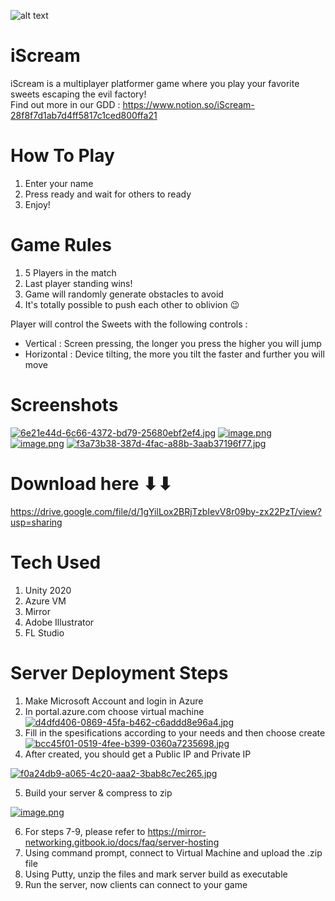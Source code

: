 ![alt text](https://www.notion.so/image/https%3A%2F%2Fs3-us-west-2.amazonaws.com%2Fsecure.notion-static.com%2F31b4f005-9c38-4c1b-8855-4224609885f6%2Fiscreamlogo.png?table=block&id=28f8f7d1-ab7d-4ff5-817c-1ced800ffa21&spaceId=12cb1e81-e420-4af9-8211-62d0a75d407c&width=250&userId=ae8b36a8-fa15-4d4d-b342-4dcc77616fd8&cache=v2)
# iScream
iScream is a multiplayer platformer game where you play your favorite sweets escaping the evil factory!
<br> Find out more in our GDD : https://www.notion.so/iScream-28f8f7d1ab7d4ff5817c1ced800ffa21
# How To Play
1. Enter your name
2. Press ready and wait for others to ready
3. Enjoy!

# Game Rules
1. 5 Players in the match
2. Last player standing wins!
3. Game will randomly generate obstacles to avoid
4. It's totally possible to push each other to oblivion 😉

Player will control the Sweets with the following controls :
- Vertical : Screen pressing, the longer you press the higher you will jump
- Horizontal : Device tilting, the more you tilt the faster and further you will move

# Screenshots
[![6e21e44d-6c66-4372-bd79-25680ebf2ef4.jpg](https://i.postimg.cc/2yS0yYFH/6e21e44d-6c66-4372-bd79-25680ebf2ef4.jpg)](https://postimg.cc/62FrbDPR)
[![image.png](https://i.postimg.cc/sDBJNwnZ/image.png)](https://postimg.cc/fJNX3jQw)
[![image.png](https://i.postimg.cc/3rGXjdWg/image.png)](https://postimg.cc/mhb1BZYD)
[![f3a73b38-387d-4fac-a88b-3aab37196f77.jpg](https://i.postimg.cc/5tHYxRCw/f3a73b38-387d-4fac-a88b-3aab37196f77.jpg)](https://postimg.cc/1gQ5BMMt)

# Download here ⬇⬇
https://drive.google.com/file/d/1gYilLox2BRjTzbIevV8r09by-zx22PzT/view?usp=sharing

# Tech Used
1. Unity 2020
2. Azure VM
3. Mirror
4. Adobe Illustrator
5. FL Studio

# Server Deployment Steps
1. Make Microsoft Account and login in Azure
2. In portal.azure.com choose virtual machine
[![d4dfd406-0869-45fa-b462-c6addd8e96a4.jpg](https://i.postimg.cc/13G7vvtr/d4dfd406-0869-45fa-b462-c6addd8e96a4.jpg)](https://postimg.cc/PCqMxz1C)
3. Fill in the spesifications according to your needs and then choose create
[![bcc45f01-0519-4fee-b399-0360a7235698.jpg](https://i.postimg.cc/T1jQtw2Y/bcc45f01-0519-4fee-b399-0360a7235698.jpg)](https://postimg.cc/hQj9jK7H)
4. After created, you should get a Public IP and Private IP

[![f0a24db9-a065-4c20-aaa2-3bab8c7ec265.jpg](https://i.postimg.cc/L5PG22Hr/f0a24db9-a065-4c20-aaa2-3bab8c7ec265.jpg)](https://postimg.cc/ZvTwLkvc)

5. Build your server & compress to zip

[![image.png](https://i.postimg.cc/vTvLWNX4/image.png)](https://postimg.cc/BPXK3Nr3)

6. For steps 7-9, please refer to https://mirror-networking.gitbook.io/docs/faq/server-hosting
7. Using command prompt, connect to Virtual Machine and upload the .zip file
8. Using Putty, unzip the files and mark server build as executable
9. Run the server, now clients can connect to your game
